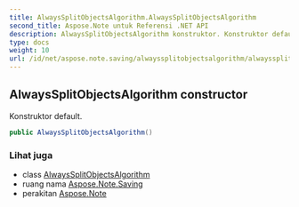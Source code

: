 ```yaml
---
title: AlwaysSplitObjectsAlgorithm.AlwaysSplitObjectsAlgorithm
second_title: Aspose.Note untuk Referensi .NET API
description: AlwaysSplitObjectsAlgorithm konstruktor. Konstruktor default.
type: docs
weight: 10
url: /id/net/aspose.note.saving/alwayssplitobjectsalgorithm/alwayssplitobjectsalgorithm/
---
```

## AlwaysSplitObjectsAlgorithm constructor

Konstruktor default.

```csharp
public AlwaysSplitObjectsAlgorithm()
```

### Lihat juga

* class [AlwaysSplitObjectsAlgorithm](../)
* ruang nama [Aspose.Note.Saving](../../alwayssplitobjectsalgorithm/)
* perakitan [Aspose.Note](../../../)


